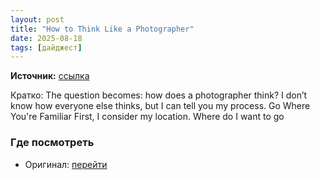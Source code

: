 ```yaml
---
layout: post
title: "How to Think Like a Photographer"
date: 2025-08-18
tags: [дайджест]
---
```


**Источник:** [ссылка](https://fstoppers.com/landscapes/how-think-photographer-706982?utm_source=FS_RSS&utm_medium=RSS&utm_campaign=Main_RSS)

Кратко: The question becomes: how does a photographer think? I don’t know how everyone else thinks, but I can tell you my process. Go Where You're Familiar First, I consider my location. Where do I want to go

### Где посмотреть
- Оригинал: [перейти]({link})
